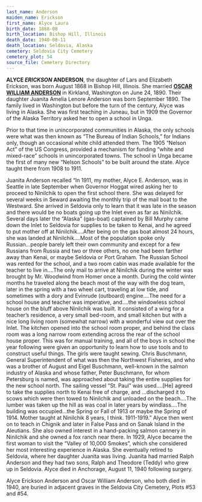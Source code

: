 ```yaml
---
last_name: Anderson
maiden_name: Erickson
first_name: Alyce Laura
birth_date: 1868-08
birth_location: Bishop Hill, Illinois
death_date: 1940-08-11
death_location: Seldovia, Alaska
cemetery: Seldovia City Cemetery
cemetery_plot: 54
source_file: Cemetery Directory
---
```

**ALYCE *ERICKSON* ANDERSON**, the daughter of Lars and Elizabeth Erickson, was born August 1868 in Bishop Hill, Illinois.  She married [**OSCAR WILLIAM ANDERSON**](./Anderson_Oscar_William.md) in Kirkland, Washington on June 24, 1890.   Their daughter Juanita Amelia Lenore Anderson was born September 1890.  The family lived in Washington but before the turn of the century, Alyce was living in Alaska.  She was first teaching in Juneau, but in 1909 the Governor of the Alaska Territory asked her to open a school in Unga.  

Prior to that time in unincorporated communities in Alaska, the only schools were what was then known as “The Bureau of Indian Schools,” for Indians only, though an occasional white child attended them.  The 1905 “Nelson Act” of the US Congress, provided a mechanism for funding “white and mixed-race” schools in unincorporated towns. The school in Unga became the first of many new “Nelson Schools” to be built around the state. Alyce taught there from 1908 to 1911. 

Juanita Anderson recalled “In 1911, my mother, Alyce E. Anderson, was in Seattle in late September when Governor Hoggat wired asking her to proceed to Ninilchik to open the first school there.  She was delayed for several weeks in Seward awaiting the monthly trip of the mail boat to the Westward.  She arrived in Seldovia only to learn that it was late in the season and there would be no boats going up the Inlet even as far as Ninilchik. Several days later the “Alaska” (gas-boat) captained by Bill Murphy came down the Inlet to Seldovia for supplies to be taken to Kenai, and he agreed to put mother off at Ninilchik....After being on the gas boat almost 24 hours, she was landed at Ninilchik....Most of the population spoke only Russian...people barely left their own community and except for a few Russians from Russia and two or three others, no one had been farther away than Kenai, or maybe Seldovia or Port Graham. The Russian School was rented for the school, and a two room cabin was made available for the teacher to live in....The only mail to arrive at Ninilchik during the winter was brought by Mr. Woodwind from Homer once a month. During the cold winter months he traveled along the beach most of the way with the dog team, later in the spring with a two wheel cart, traveling at low tide, and sometimes with a dory and Evinrude (outboard) engine....The need for a school house and teacher was imperative, and....the windowless school house on the bluff above Ninilchik was built. It consisted of a wing for a teacher’s residence, a very small bed-room, and small kitchen but with a nice long living room (somewhat narrow) with a wonderful view out over the Inlet. The kitchen opened into the school room proper, and behind the class room was a long narrow room extending across the rear of the school house proper. This was for manual training, and all of the boys in school the year following were given an opportunity to learn how to use tools and to construct useful things. The girls were taught sewing.  Chris Buschmann, General Superintendent of what was then the Northwest Fisheries, and who was a brother of August and Eigel Buschmann, well-known in the salmon industry of Alaska and whose father, Peter Buschmann, for whom Petersburg is named, was approached about taking the entire supplies for the new school north. The sailing vessel “St. Paul” was used....[He] agreed to take the supplies north to Kenai free of charge, and ...discharged it to scows which were then towed to Ninilchik and unloaded on the beach....The lumber was taken up the hill as was coal in later years by windlass....The building was occupied...the Spring or Fall of 1913 or maybe the Spring of 1914.  Mother taught at Ninilchik 8 years, I think. 1911-1919.”
Alyce then went on to teach in Chignik and later in False Pass and on Sanak Island in the Aleutians.  She also owned interest in a hand-packing salmon cannery in Ninilchik and she owned a fox ranch near there. 
In 1929, Alyce became the first woman to visit the “Valley of 10,000 Smokes”, which she considered her most interesting experience in Alaska. She eventually retired to Seldovia, where her daughter Juanita was living.  Juanita had married Ralph Anderson and they had two sons, Ralph and Theodore (Teddy) who grew up in Seldovia. Alyce died in Anchorage, August 11, 1940 following surgery.  

Alyce Erickson Anderson and Oscar William Anderson, who both died in 1940, are buried in adjacent graves in the Seldovia City Cemetery, Plots #53 and #54.
 

    
 


